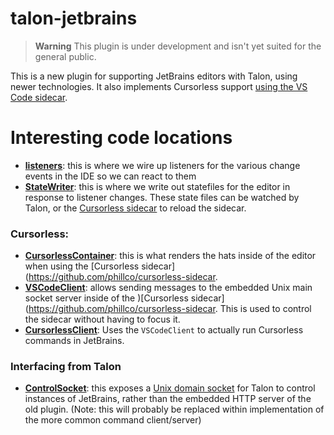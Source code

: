 # talon-jetbrains

> **Warning**
> This plugin is under development and isn't yet suited for the general public.

<!-- Plugin description -->
This is a new plugin for supporting JetBrains editors with Talon, using newer technologies. It also
implements Cursorless support [using the VS Code sidecar](https://github.com/phillco/cursorless-everywhere).
<!-- Plugin description end -->

# Interesting code locations

- **[listeners](https://github.com/phillco/talon-jetbrains/tree/main/src/main/kotlin/com/github/phillco/talonjetbrains/listeners)**: this is where we wire up listeners for the various change events in the IDE so we can react to them
- **[StateWriter](https://github.com/phillco/talon-jetbrains/blob/main/src/main/kotlin/com/github/phillco/talonjetbrains/sync/StateWriter.kt)**: this is where we write out statefiles for the editor in response to listener changes. These state files can be watched by Talon, or the [Cursorless sidecar](https://githubcom/phillco/cursorless-sidecar) to reload the sidecar.


### Cursorless:

- **[CursorlessContainer](https://github.com/phillco/talon-jetbrains/blob/main/src/main/kotlin/com/github/phillco/talonjetbrains/cursorless/CursorlessContainer.kt)**: this is what renders the hats inside of the editor when using the [Cursorless sidecar](https://github.com/phillco/cursorless-sidecar.
- **[VSCodeClient](https://github.com/phillco/talon-jetbrains/blob/main/src/main/kotlin/com/github/phillco/talonjetbrains/cursorless/VSCodeClient.kt)**: allows sending messages to the embedded Unix main socket server inside of the )[Cursorless sidecar](https://github.com/phillco/cursorless-sidecar. This is used to control the sidecar without having to focus it.
- **[CursorlessClient](https://github.com/phillco/talon-jetbrains/blob/main/src/main/kotlin/com/github/phillco/talonjetbrains/cursorless/CursorlessClient.kt)**: Uses the `VSCodeClient` to actually run Cursorless commands in JetBrains.

### Interfacing from Talon

- **[ControlSocket](https://github.com/phillco/talon-jetbrains/blob/main/src/main/kotlin/com/github/phillco/talonjetbrains/control/ControlSocket.kt)**: this exposes a [Unix domain socket](https://en.wikipedia.org/wiki/Unix_domain_socket) for Talon to control instances of JetBrains, rather than the embedded HTTP server of the old plugin. (Note: this will probably be replaced within implementation of the more common command client/server) 
